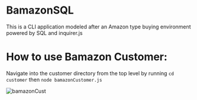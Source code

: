 # BamazonSQL

 This is a CLI application modeled after an Amazon type buying environment powered by SQL and inquirer.js
 
 # How to use Bamazon Customer:
 
 Navigate into the customer directory from the top level by running ```cd customer``` then ```node bamazonCustomer.js```

![bamazonCust](https://user-images.githubusercontent.com/31145854/55584687-d1983b80-56f2-11e9-8b92-3b5ccf9e756d.PNG)


